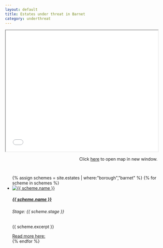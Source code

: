 ```yaml
---
layout: default
title: Estates under threat in Barnet 
category: underthreat
---
```

<div class="col">
<div class="embed-responsive embed-responsive-16by9">
<iframe src="{{ site.baseurl }}/underthreat/barnetmap.html" width="100%" height="400px"></iframe>
</div>
<p align="right">Click <a href="{{ site.baseurl }}/underthreat/barnetmap.html">here</a> to open map in new window.</p>
</div>
<br>
<div class="col">
              <ul class="row list-unstyled justify-content-center">
{% assign schemes = site.estates | where:"borough","barnet" %}
  {% for scheme in schemes %}
                <li class="col-5" data-aos="fade-up">
                  <div class="card card-sm">
                    <a href="{{ scheme.url }}">
                      <img class="card-img-top" src="{{ scheme.images.first.image_path }}" alt="{{ scheme.name }}">
                    </a>
		    <div class="card-body">
		    <a href="{{ scheme.url }}">
                      <h5 class="card-title">{{ scheme.name }}</h5>
		      </a>
		      <h6 class="card-subtitle mb-2 {% if scheme.stage == 'Preparation' %}text-yellow{% elsif scheme.stage == 'Implementation' %}text-red{% elsif scheme.stage == 'Proposal' %}text-green{% endif %}">Stage: {{ scheme.stage }}</h6>
		      <p class="card-text">{{ scheme.excerpt }}</p>
                      <a target="_blank" href="{{ scheme.url }}" data-toggle="tooltip" data-placement="top" title="Open in new tab">Read more here: <i class="icon-popup"></i></a>
                  </div>
                  </div>
                </li>
{% endfor %}
              </ul>
</div>
